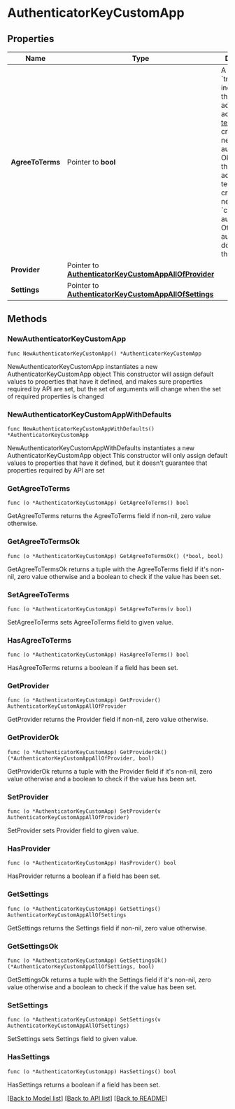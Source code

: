 # AuthenticatorKeyCustomApp

## Properties

Name | Type | Description | Notes
------------ | ------------- | ------------- | -------------
**AgreeToTerms** | Pointer to **bool** | A value of &#x60;true&#x60; indicates that the administrator accepts the [terms](https://www.okta.com/privacy-policy/) for creating a new authenticator. Okta requires that you accept the terms when creating a new &#x60;custom_app&#x60; authenticator. Other authenticators don&#39;t require this field. | [optional] 
**Provider** | Pointer to [**AuthenticatorKeyCustomAppAllOfProvider**](AuthenticatorKeyCustomAppAllOfProvider.md) |  | [optional] 
**Settings** | Pointer to [**AuthenticatorKeyCustomAppAllOfSettings**](AuthenticatorKeyCustomAppAllOfSettings.md) |  | [optional] 

## Methods

### NewAuthenticatorKeyCustomApp

`func NewAuthenticatorKeyCustomApp() *AuthenticatorKeyCustomApp`

NewAuthenticatorKeyCustomApp instantiates a new AuthenticatorKeyCustomApp object
This constructor will assign default values to properties that have it defined,
and makes sure properties required by API are set, but the set of arguments
will change when the set of required properties is changed

### NewAuthenticatorKeyCustomAppWithDefaults

`func NewAuthenticatorKeyCustomAppWithDefaults() *AuthenticatorKeyCustomApp`

NewAuthenticatorKeyCustomAppWithDefaults instantiates a new AuthenticatorKeyCustomApp object
This constructor will only assign default values to properties that have it defined,
but it doesn't guarantee that properties required by API are set

### GetAgreeToTerms

`func (o *AuthenticatorKeyCustomApp) GetAgreeToTerms() bool`

GetAgreeToTerms returns the AgreeToTerms field if non-nil, zero value otherwise.

### GetAgreeToTermsOk

`func (o *AuthenticatorKeyCustomApp) GetAgreeToTermsOk() (*bool, bool)`

GetAgreeToTermsOk returns a tuple with the AgreeToTerms field if it's non-nil, zero value otherwise
and a boolean to check if the value has been set.

### SetAgreeToTerms

`func (o *AuthenticatorKeyCustomApp) SetAgreeToTerms(v bool)`

SetAgreeToTerms sets AgreeToTerms field to given value.

### HasAgreeToTerms

`func (o *AuthenticatorKeyCustomApp) HasAgreeToTerms() bool`

HasAgreeToTerms returns a boolean if a field has been set.

### GetProvider

`func (o *AuthenticatorKeyCustomApp) GetProvider() AuthenticatorKeyCustomAppAllOfProvider`

GetProvider returns the Provider field if non-nil, zero value otherwise.

### GetProviderOk

`func (o *AuthenticatorKeyCustomApp) GetProviderOk() (*AuthenticatorKeyCustomAppAllOfProvider, bool)`

GetProviderOk returns a tuple with the Provider field if it's non-nil, zero value otherwise
and a boolean to check if the value has been set.

### SetProvider

`func (o *AuthenticatorKeyCustomApp) SetProvider(v AuthenticatorKeyCustomAppAllOfProvider)`

SetProvider sets Provider field to given value.

### HasProvider

`func (o *AuthenticatorKeyCustomApp) HasProvider() bool`

HasProvider returns a boolean if a field has been set.

### GetSettings

`func (o *AuthenticatorKeyCustomApp) GetSettings() AuthenticatorKeyCustomAppAllOfSettings`

GetSettings returns the Settings field if non-nil, zero value otherwise.

### GetSettingsOk

`func (o *AuthenticatorKeyCustomApp) GetSettingsOk() (*AuthenticatorKeyCustomAppAllOfSettings, bool)`

GetSettingsOk returns a tuple with the Settings field if it's non-nil, zero value otherwise
and a boolean to check if the value has been set.

### SetSettings

`func (o *AuthenticatorKeyCustomApp) SetSettings(v AuthenticatorKeyCustomAppAllOfSettings)`

SetSettings sets Settings field to given value.

### HasSettings

`func (o *AuthenticatorKeyCustomApp) HasSettings() bool`

HasSettings returns a boolean if a field has been set.


[[Back to Model list]](../README.md#documentation-for-models) [[Back to API list]](../README.md#documentation-for-api-endpoints) [[Back to README]](../README.md)


